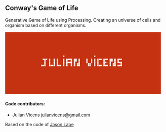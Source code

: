 Conway's Game of Life
-----------------------

Generative Game of Life using Processing. Creating an universe of cells and organism based on different organisms.

![Julian Vicens Game of Life](https://github.com/jvicens/jvicens.github.io/blob/master/images/jv_header.gif)

#### Code contributors:

- Julian Vicens <julianvicens@gmail.com>
 
 Based on the code of [Jason Labe](https://www.openprocessing.org/sketch/365714/)

